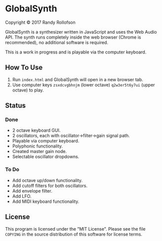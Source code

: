 # GlobalSynth
Copyright © 2017 Randy Rollofson

GlobalSynth is a synthesizer written in JavaScript and uses the Web Audio API. The synth runs completely inside the web browser (Chrome is recommended), no additional software is required.

This is a work in progress and is playable via the computer keyboard.
## How To Use
1. Run `index.html` and GlobalSynth will open in a new browser tab.
2. Use computer keys `zsxdcvgbhnjm` (lower octave) `q2w3er5t6y7ui` (upper octave) to play.

## Status
### Done
* 2 octave keyboard GUI.
* 2 oscillators, each with oscillator->filter->gain signal path.
* Playable via computer keyboard.
* Polyphonic functionality.
* Created master gain node.
* Selectable oscillator dropdowns.

### To Do
* Add octave up/down functionality.
* Add cutoff filters for both oscillators.
* Add envelope filter.
* Add LFO.
* Add MIDI keyboard functionality.

## License
This program is licensed under the "MIT License". Please see the file `COPYING` in the source distribution of this software for license terms.
